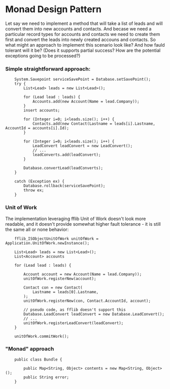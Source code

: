 # Monad Design Pattern

Let say we need to implement a method that will take a list of leads and will convert them into new accounts and contacts.
And becase we need a particular record types for accounts and contacts we need to create them first and convert the leads
into newly created accouns and contacts. So what might an approach to implement this scenario look like? And how fauld tolerant
will it be? (Does it supports partial success? How are the potential exceptions going to be processed?)

### Simple straightforward approach:

```
    System.Savepoint serviceSavePoint = Database.setSavePoint();
    try {
        List<Lead> leads = new List<Lead>();

        for (Lead lead : leads) {
            Accounts.add(new Account(Name = lead.Company));
        }
        insert accounts;

        for (Integer i=0; i<leads.size(); i++) {
            Contacts.add(new Contact(Lastname = leads[i].Lastname, AccountId = accounts[i].Id);
        }

        for (Integer i=0; i<leads.size(); i++) {
            LeadConvert leadConvert = new LeadConvert();
            // ...
            leadConverts.add(leadConvert);
        }

        Database.convertLead(leadConverts);
    }

    catch (Exception ex) {
        Database.rollback(serviceSavePoint);
        throw ex;
    }
```
### Unit of Work

The implementation leveraging fflib Unit of Work doesn't look more readable, and it doesn't provide
somewhat higher fault tolerance - it is still the same all or none behavior:

```
    fflib_ISObjectUnitOfWork unitOfWork = Application.UnitOfWork.newInstance();

    List<Lead> leads = new List<Lead>();
    List<Account> accounts

    for (Lead lead : leads) {

        Account account = new Account(Name = lead.Company));
        unitOfWork.registerNew(account);

        Contact con = new Contact(
            Lastname = leads[0].Lastname,
        );
        unitOfWork.registerNew(con, Contact.AccountId, account);

        // pseudo code, as fflib doesn't support this
        Database.LeadConvert leadConvert = new Database.LeadConvert();
        // ...
        unitOfWork.registerLeadConvert(leadConvert);
    }

    unitOfWork.commitWork();
```
### "Monad" approach

```
    public class Bundle {

        public Map<String, Object> contents = new Map<String, Object>();
        public String error;
    }
```
